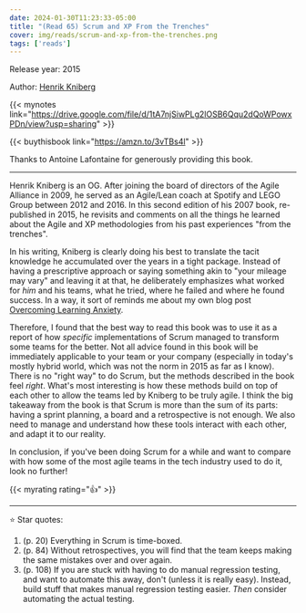 ```yaml
---
date: 2024-01-30T11:23:33-05:00
title: "(Read 65) Scrum and XP From the Trenches"
cover: img/reads/scrum-and-xp-from-the-trenches.png
tags: ['reads']
---
```


Release year: 2015

Author: [Henrik Kniberg](https://www.crisp.se/konsulter/henrik-kniberg)

{{< mynotes link="https://drive.google.com/file/d/1tA7njSiwPLg2lOSB6Qqu2dQoWPowxPDn/view?usp=sharing" >}}

{{< buythisbook link="https://amzn.to/3vTBs4l" >}}

Thanks to Antoine Lafontaine for generously providing this book.

---

Henrik Kniberg is an OG. After joining the board of directors of the
Agile Alliance in 2009, he served as an Agile/Lean coach at Spotify and
LEGO Group between 2012 and 2016. In this second edition of his 2007
book, re-published in 2015, he revisits and comments on all the things
he learned about the Agile and XP methodologies from his past
experiences "from the trenches".

In his writing, Kniberg is clearly doing his best to translate the tacit
knowledge he accumulated over the years in a tight package. Instead of
having a prescriptive approach or
saying something akin to "your mileage may vary" and leaving it at that,
he deliberately emphasizes what worked for *him* and his teams, what he
tried, where he failed and where he found success. In a way, it
sort of reminds me about my own blog post
[Overcoming Learning Anxiety](/overcoming-learning-anxiety).

Therefore, I found that the best way to read this book was to use it as
a report of how *specific* implementations of Scrum managed to transform
some teams for the better. Not all advice found in this book will be
immediately applicable to your team or your company (especially in
today's mostly hybrid world, which was not the norm in 2015 as far as I
know). There is no "right way" to do Scrum, but the methods described in
the book feel *right*. What's most interesting is how these methods build on top
of each other to allow the teams led by Kniberg to be truly agile. I
think the big takeaway from the book is that Scrum is more than the sum
of its parts: having a sprint planning, a board and a retrospective is
not enough. We also need to manage and understand how these tools
interact with each other, and adapt it to our reality.

In conclusion, if you've been doing Scrum for a while and want to
compare with how some of the most agile teams in the tech industry used
to do it, look no further!

{{< myrating rating="👍" >}}

---

:star: Star quotes:

1. (p. 20) Everything in Scrum is time-boxed.
1. (p. 84) Without retrospectives, you will find that the team keeps
   making the same mistakes over and over again.
1. (p. 108) If you are stuck with having to do manual regression
   testing, and want to automate this away, don't (unless it is really
   easy). Instead, build stuff that makes manual regression testing
   easier. *Then* consider automating the actual testing.
